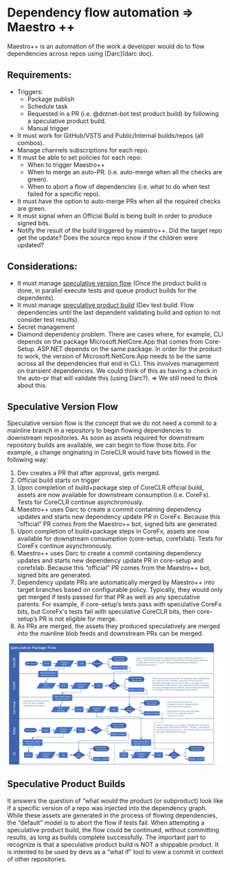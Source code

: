 # Dependency flow automation => Maestro ++

Maestro++ is an automation of the work a developer would do to flow dependencies across repos using [Darc](darc doc).

## Requirements:
- Triggers:
    - Package publish
    - Schedule task
    - Requested in a PR (i.e. @dotnet-bot test product build) by following a speculative product build.
    - Manual trigger
- It must work for GitHub/VSTS and Public/Internal builds/repos (all combos).
- Manage channels subscriptions for each repo.
- It must be able to set policies for each repo:
    - When to trigger Maestro++
    - When to merge an auto-PR. (i.e. auto-merge when all the checks are green).
    - When to abort a flow of dependencies (i.e. what to do when test failed for a specific repo).
- It must have the option to auto-merge PRs when all the required checks are green.
- It must signal when an Official Build is being built in order to produce signed bits.
-	Notify the result of the build triggered by maestro++. Did the target repo get the update? Does the source repo know if the children were updated?

## Considerations:
- It must manage [speculative version flow](#Speculative-Version-Flow) (Once the product build is done, in parallel execute tests and queue product builds for the dependents).
- It must manage [speculative product build](#Speculative-Product-Build) (Dev test build. Flow dependencies until the last dependent validating build and option to not consider test results).
-	Secret management
- Diamond dependency problem. There are cases where, for example, CLI depends on the package Microsoft.NetCore.App that comes from Core-Setup. ASP.NET depends on the same package. In order for the product
to work, the version of Microsoft.NetCore.App needs to be the same across all the dependencies that end in CLI. This involves management on transient dependencies. We could think of this as having a check
in the auto-pr that will validate this (using Darc?). => We still need to think about this.

## Speculative Version Flow 
Speculative version flow is the concept that we do not need a commit to a mainline branch in a repository to begin flowing dependencies to downstream repositories.  As soon as assets required for downstream repository builds are available, we can begin to flow those bits. 
For example, a change originating in CoreCLR would have bits flowed in the following way: 
1. Dev creates a PR that after approval, gets merged. 
2. Official build starts on trigger 
3. Upon completion of build+package step of CoreCLR official build, assets are now available for downstream consumption (i.e. CoreFx).  Tests for CoreCLR continue asynchronously. 
4. Maestro++ uses Darc to create a commit containing dependency updates and starts new dependency update PR in CoreFx.  Because this “official” PR comes from the
 Maestro++ bot, signed bits are generated. 
5. Upon completion of build+package steps in CoreFx, assets are now available for downstream consumption (core-setup, corefxlab). Tests for CoreFx continue asynchronously. 
6. Maestro++ uses Darc to create a commit containing dependency updates and starts new dependency update PR in core-setup and corefxlab.  Because this “official” PR comes from the Maestro++ bot, signed bits are generated. 
7. Dependency update PRs are automatically merged by Maestro++ into target branches based on configurable policy. Typically, they would only get merged if tests passed for that PR as well as any speculative parents.  For example, if core-setup’s tests pass with speculative CoreFx bits, but CoreFx's tests fail with speculative CoreCLR bits, then core-setup’s PR is not eligible for merge.  
8. As PRs are merged, the assets they produced speculatively are merged into the mainline blob feeds and downstream PRs can be merged. 

![Diagram](versionFlow.jpg)

## Speculative Product Builds 
It answers the question of “what would the product (or subproduct) look like if a specific version of a repo was injected into the dependency graph. 
While these assets are generated in the process of flowing dependencies, the “default” model is to abort the flow if tests fail.  When attempting a speculative product build, the flow could be continued, without committing results, as long as builds complete successfully.
The important part to recognize is that a speculative product build is NOT a shippable product.  It is intented to be used by devs as a “what if” tool to view a commit in context of other repositories.
